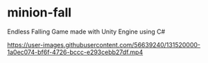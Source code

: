# minion-fall
Endless Falling Game made with Unity Engine using C#

https://user-images.githubusercontent.com/56639240/131520000-1a0ec074-bf6f-4726-bccc-e293cebb27df.mp4


